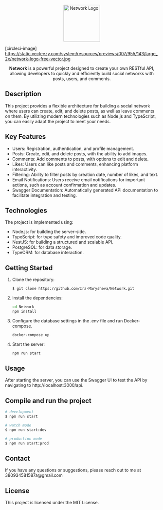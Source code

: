 <p align="center">
  <a target="blank"><img src="https://static.vecteezy.com/system/resources/previews/007/955/143/non_2x/network-logo-free-vector.jpg" width="120" alt="Network Logo" /></a>
</p>

[circleci-image] https://static.vecteezy.com/system/resources/previews/007/955/143/large_2x/network-logo-free-vector.jpg

  <p align="center"><b>Network</b> is a powerful project designed to create your own RESTful API, allowing developers to quickly and efficiently build social networks with posts, users, and comments.</p>

## Description

<p>This project provides a flexible architecture for building a social network where users can create, edit, and delete posts, as well as leave comments on them. By utilizing modern technologies such as Node.js and TypeScript, you can easily adapt the project to meet your needs.</p>

## Key Features

<ul>
  <li>Users: Registration, authentication, and profile management.</li>
  <li>Posts: Create, edit, and delete posts, with the ability to add images.</li>
  <li>Comments: Add comments to posts, with options to edit and delete.</li>
  <li>Likes: Users can like posts and comments, enhancing platform interactivity.</li>
  <li>Filtering: Ability to filter posts by creation date, number of likes, and text.</li>
  <li>Email Notifications: Users receive email notifications for important actions, such as account confirmation and updates.</li>
  <li>Swagger Documentation: Automatically generated API documentation to facilitate integration and testing.</li>
</ul>

## Technologies
<p>The project is implemented using:</p>
<ul>
  <li>Node.js: for building the server-side.</li>
  <li>TypeScript: for type safety and improved code quality.</li>
  <li>NestJS: for building a structured and scalable API.</li>
  <li>PostgreSQL: for data storage.</li>
  <li>TypeORM: for database interaction.</li>
</ul>

## Getting Started
<ol type="1">
  <li>Clone the repository:</li>

```bash
$ git clone https://github.com/Ira-Marysheva/Network.git
```

  <li>Install the dependencies:</li>

```bash
cd Network
npm install
```

  <li>Configure the database settings in the .env file and run Docker-compose.</li>

```bash
docker-compose up
```

<li>Start the server:</li>

```bash
npm run start
```
</ol>


## Usage
<p>After starting the server, you can use the Swagger UI to test the API by navigating to http://localhost:3000/api.</p>


## Compile and run the project

```bash
# development
$ npm run start

# watch mode
$ npm run start:dev

# production mode
$ npm run start:prod
```

## Contact

<p>If you have any questions or suggestions, please reach out to me at 380934581587a@gmail.com</p>

## License

<p>This project is licensed under the MIT License.</p>